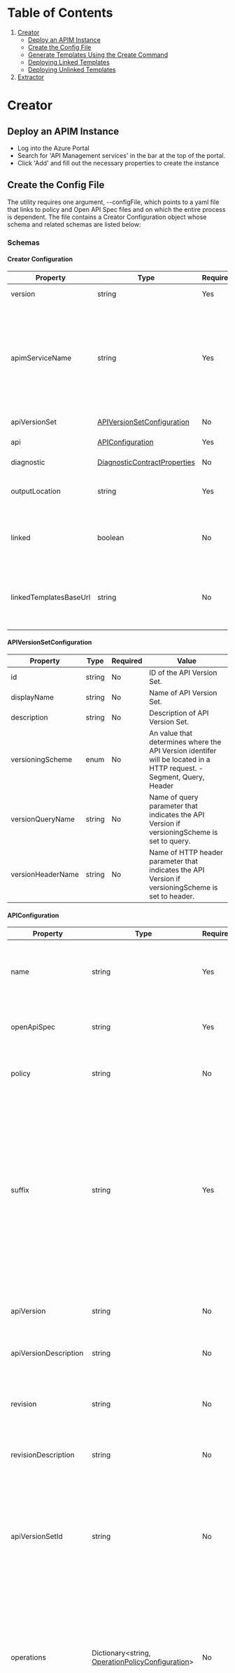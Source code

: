 # Table of Contents

1. [ Creator ](#Creator)
    * [Deploy an APIM Instance](###Deploy%20an%20APIM%20Instance)
    * [Create the Config File](###Create%20the%20Config%20File)
    * [Generate Templates Using the Create Command](###Generate%20Templates%20Using%20the%20Create%20Command)
    * [Deploying Linked Templates](###Deploying%20Linked%20Templates)
    * [Deploying Unlinked Templates](###Deploying%20Unlinked%20Templates)
2. [ Extractor ](#Extractor)

# Creator

## Deploy an APIM Instance

- Log into the Azure Portal
- Search for 'API Management services' in the bar at the top of the portal.
- Click 'Add' and fill out the necessary properties to create the instance

## Create the Config File

The utility requires one argument, --configFile, which points to a yaml file that links to policy and Open API Spec files and on which the entire process is dependent. The file contains a Creator Configuration object whose schema and related schemas are listed below:

### Schemas

#### Creator Configuration

| Property              | Type                  | Required              | Value                                            |
|-----------------------|-----------------------|-----------------------|--------------------------------------------------|
| version               | string                | Yes                   | Configuration version.                            |
| apimServiceName       | string                | Yes                   | Name of APIM service to deploy resources into.  must match name of an APIM service deployed in the specified resource group. |
| apiVersionSet         | [APIVersionSetConfiguration](#APIVersionSetConfiguration) | No               | VersionSet configuration.                        |
| api                   | [APIConfiguration](#APIConfiguration)      | Yes                   | API configuration.                                |
| diagnostic            | [DiagnosticContractProperties](https://docs.microsoft.com/en-us/azure/templates/microsoft.apimanagement/2018-06-01-preview/service/apis/diagnostics#DiagnosticContractProperties) | No | Diagnostic configuration. |
| outputLocation        | string                | Yes                   | Local folder the utility will write templates to. |
| linked                | boolean               | No                    | Determines whether the utility will output linked or unlinked templates. |
| linkedTemplatesBaseUrl| string                | No                    | Remote location that stores linked templates. Required if 'linked' is set to true. |

#### APIVersionSetConfiguration

| Property              | Type                  | Required              | Value                                            |
|-----------------------|-----------------------|-----------------------|--------------------------------------------------|
| id                    | string                | No                    | ID of the API Version Set.                        |
| displayName           | string                | No                    | Name of API Version Set.                          |
| description           | string                | No                    | Description of API Version Set.                  |
| versioningScheme      | enum                  | No                    | An value that determines where the API Version identifer will be located in a HTTP request. - Segment, Query, Header   |
| versionQueryName      | string                | No                    | Name of query parameter that indicates the API Version if versioningScheme is set to query.                             |
| versionHeaderName     | string                | No                    | Name of HTTP header parameter that indicates the API Version if versioningScheme is set to header.                            |

#### APIConfiguration

| Property              | Type                  | Required              | Value                                            |
|-----------------------|-----------------------|-----------------------|--------------------------------------------------|
| name                  | string                | Yes                   | API identifier. Must be unique in the current API Management service instance.                                 |
| openApiSpec           | string                | Yes                   | Location of the Open API Spec file. Can be url or local file.                          |
| policy                | string                | No                    | Location of the API policy XML file. Can be url or local file.                          |
| suffix                | string                | Yes                    | Relative URL uniquely identifying this API and all of its resource paths within the API Management service instance. It is appended to the API endpoint base URL specified during the service instance creation to form a public URL for this API.                       |
| apiVersion            | string                | No                    | Indicates the Version identifier of the API if the API is versioned.                         |
| apiVersionDescription | string                | No                    | Description of the Api Version.                   |
| revision              | string                | No                    | Describes the Revision of the Api. If no value is provided, default revision 1 is created.                  |
| revisionDescription   | string                | No                    | Description of the Api Revision.                 |
| apiVersionSetId       | string                | No                    | A resource identifier for the related ApiVersionSet. Value must match the resource id on an existing version set and is irrelevant if the apiVersionSet property is supplied.       |
| operations            | Dictionary<string, [OperationPolicyConfiguration](#OperationPolicyConfiguration)> | No    | XML policies that will be applied to operations within the API. Keys must match the operationId property of one of the API's operations.                 |
| authenticationSettings| [AuthenticationSettingsContract](https://docs.microsoft.com/en-us/azure/templates/microsoft.apimanagement/2018-06-01-preview/service/apis#AuthenticationSettingsContract)                | No                    | Collection of authentication settings included into this API.                         |
| products              | string                | No                    | Comma separated list of existing products to associate the API with.                   |

#### OperationPolicyConfiguration

| Property              | Type                  | Required              | Value                                            |
|-----------------------|-----------------------|-----------------------|--------------------------------------------------|
| policy                | string                | No                    | Location of the operation policy XML file. Can be url or local file.      |

### Example File

The following is a full config.yml file with each property listed:

```
version: 0.0.1
apimServiceName: testapimlucas
apiVersionSet:
    id: myAPIVersionSetID
    displayName: myAPIVersionSet
    description: a description
    versioningScheme: Query
    versionQueryName: versionQuery
    versionHeaderName: versionHeader
api:
  name: myAPI 
  openApiSpec: ./swaggerPetstore.json
  policy: ./apiPolicyHeaders.xml
  suffix: conf
  apiVersion: v1
  apiVersionDescription: My first version
  revision: 1
  revisionDescription: My first revision
  #apiVersionSetId: myID
  operations:
    addPet:
      policy:
    deletePet:
      policy:
  authenticationSettings:
    subscriptionKeyRequired: false
    oAuth2:
        authorizationServerId: serverId
        scope: scope
  products: starter, platinum
diagnostic:
  alwaysLog: allErrors
  loggerId: /loggers/applicationinsights,
  sampling:
    samplingType: fixed
    percentage: 50
  frontend: 
    request:
      headers:
        - Content-type
      body: 
        bytes: 512
    response: 
      headers:
        - Content-type
      body: 
        bytes: 512
  backend: 
    request:
      headers:
        - Content-type
      body: 
        bytes: 512
    response: 
      headers:
        - Content-type
      body: 
        bytes: 512
  enableHttpCorrelationHeaders: true
outputLocation: C:\Users\user1\Desktop\GeneratedTemplates
linked: true
linkedTemplatesBaseUrl : https://lucasyamlblob.blob.core.windows.net/yaml
```

## Generate Templates Using the Create Command

- Clone this repository and restore its packages
- Navigate to the azure-api-management-devops-example\src\APIM_ARMTemplate\apimtemplate directory
- ```dotnet run create --configFile CONFIG_YAML_FILE_LOCATION ```

The ```dotnet run create``` command will generate template and parameter files in the folder specified in the config file's outputLocation property.

## Deploying Linked Templates 

If the linked property in the config file is set to true, the utility will generate master template and parameters files, as well as a number of other templates the master template links to.

- Push each of the other templates to the location specified in the linkedTemplatesBaseUrl property in the config file (can be a GitHub repo, Azure blob storage container, etc)
- Navigate into the folder that contains the generated templates
- ```az group deployment create --resource-group YOUR_RESOURCE_GROUP --template-file ./master.template.json --parameters ./master.parameters.json```

## Deploying Unlinked Templates

If the linked property in the config file is set to false, the utility will generate two master templates and a parameters file, requiring two deployments.

- Navigate into the folder that contains the generated templates
- ```az group deployment create --resource-group YOUR_RESOURCE_GROUP --template-file ./master1.template.json --parameters ./master.parameters.json```
- ```az group deployment create --resource-group YOUR_RESOURCE_GROUP --template-file ./master2.template.json --parameters ./master.parameters.json```

# Extractor
